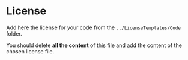 # License

Add here the license for your code from the `../LicenseTemplates/Code` folder. 

You should delete **all the content** of this file and add the content of the chosen license file. 